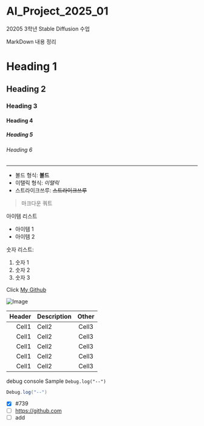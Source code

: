 # AI_Project_2025_01
20205 3학년 Stable Diffusion 수업

MarkDown 내용 정리

<!-- Heading -->

# Heading 1
## Heading 2
### Heading 3
#### Heading 4
##### Heading 5
###### Heading 6

<!-- Line -->

---

<!-- Text attributes -->

+ 볼드 형식: **볼드**
+ 이탤릭 형식: *이탤릭*
+ 스트라이크쓰루: ~~스트라이크쓰루~~

<!-- Quote -->
> 마크다운 쿼트

<!-- Bullet List -->
아이템 리스트
* 아이템 1
* 아이템 2

<!-- Number List -->
숫자 리스트:
1. 숫자 1
2. 숫자 2
3. 숫자 3

<!-- Link -->
Click [My Github](http://github.com/내주소)

<!-- Image -->
![Image](주소)

<!-- Table -->

|Header|Description|Other|
|--:|:--|:--:|
|Cell1|Cell2|Cell3
|Cell1|Cell2|Cell3
|Cell1|Cell2|Cell3
|Cell1|Cell2|Cell3
|Cell1|Cell2|Cell3

<!-- Code -->

debug console Sample `Debug.log("--")`

```C#
Debug.log("--")
```

<!-- Todo List -->
- [x] #739
- [ ] https://github.com
- [ ] add